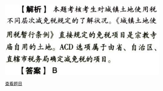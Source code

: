 ![](2f421ce7decc9f8b2c84168389c31668.png)

![](89acc3972efceac01fbf6b5f84811448.png)

[查看题目](../城镇土地使用税.本章真题.md#5-题目)

